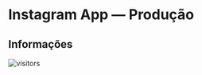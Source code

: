 # Instagram App — Produção

## Informações

![visitors](https://visitor-badge.glitch.me/badge?page_id=Devsgeeknerd.devsinstagramapp-pro-android-express "Total de Visitas")

